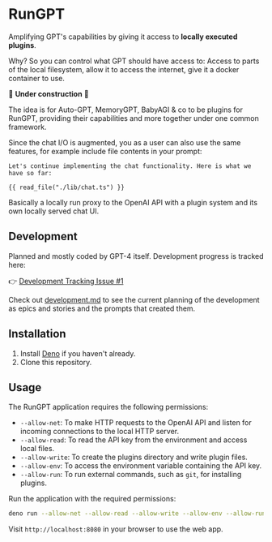 # RunGPT

Amplifying GPT's capabilities by giving it access to **locally executed plugins**.

Why? So you can control what GPT should have access to: Access to parts of the local filesystem, allow it to access the internet, give it a docker container to use.

🚧 **Under construction** 🚧

The idea is for Auto-GPT, MemoryGPT, BabyAGI & co to be plugins for RunGPT, providing their capabilities and more together under one common framework.

Since the chat I/O is augmented, you as a user can also use the same features, for example include file contents in your prompt:

```
Let's continue implementing the chat functionality. Here is what we have so far:

{{ read_file("./lib/chat.ts") }}
```

Basically a locally run proxy to the OpenAI API with a plugin system and its own locally served chat UI.

## Development

Planned and mostly coded by GPT-4 itself. Development progress is tracked here:

👉 [Development Tracking Issue #1](https://github.com/andywer/rungpt/issues/1)

Check out [development.md](./development.md) to see the current planning of the development as epics and stories and the prompts that created them.

## Installation

1. Install [Deno](https://deno.land/) if you haven't already.
2. Clone this repository.

## Usage

The RunGPT application requires the following permissions:

- `--allow-net`: To make HTTP requests to the OpenAI API and listen for incoming connections to the local HTTP server.
- `--allow-read`: To read the API key from the environment and access local files.
- `--allow-write`: To create the plugins directory and write plugin files.
- `--allow-env`: To access the environment variable containing the API key.
- `--allow-run`: To run external commands, such as `git`, for installing plugins.

Run the application with the required permissions:

```sh
deno run --allow-net --allow-read --allow-write --allow-env --allow-run rungpt.ts
```

Visit `http://localhost:8080` in your browser to use the web app.
